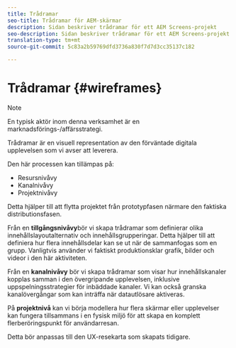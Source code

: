```yaml
---
title: Trådramar
seo-title: Trådramar för AEM-skärmar
description: Sidan beskriver trådramar för ett AEM Screens-projekt
seo-description: Sidan beskriver trådramar för ett AEM Screens-projekt
translation-type: tm+mt
source-git-commit: 5c83a2b59769dfd3736a830f7d7d3cc35137c182

---
```



# Trådramar {#wireframes}

>[!NOTE]
>
>En typisk aktör inom denna verksamhet är en marknadsförings-/affärsstrategi.

Trådramar är en visuell representation av den förväntade digitala upplevelsen som vi avser att leverera.

Den här processen kan tillämpas på:

* Resursnivåvy
* Kanalnivåvy
* Projektnivåvy

Detta hjälper till att flytta projektet från prototypfasen närmare den faktiska distributionsfasen.

Från en **tillgångsnivåvy**bör vi skapa trådramar som definierar olika innehållslayoutalternativ och innehållsgrupperingar. Detta hjälper till att definiera hur flera innehållsdelar kan se ut när de sammanfogas som en grupp.
Vanligtvis använder vi faktiskt produktionsklar grafik, bilder och videor i den här aktiviteten.

Från en **kanalnivåvy** bör vi skapa trådramar som visar hur innehållskanaler kopplas samman i den övergripande upplevelsen, inklusive uppspelningsstrategier för inbäddade kanaler. Vi kan också granska kanalövergångar som kan inträffa när datautlösare aktiveras.

På **projektnivå** kan vi börja modellera hur flera skärmar eller upplevelser kan fungera tillsammans i en fysisk miljö för att skapa en komplett flerberöringspunkt för användarresan.

Detta bör anpassas till den UX-resekarta som skapats tidigare.

